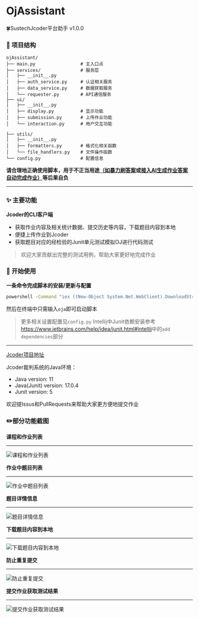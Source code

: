# OjAssistant
🍀SustechJcoder平台助手 v1.0.0

### 📌 项目结构
```
ojAssistant/
├── main.py                 # 主入口点
├── services/               # 服务层
│   ├── __init__.py
│   ├── auth_service.py     # 认证相关服务
│   ├── data_service.py     # 数据获取服务
│   └── requester.py        # API通信服务
├── ui/
│   ├── __init__.py
│   ├── display.py          # 显示功能
│   ├── submission.py       # 上传作业功能
│   └── interaction.py      # 用户交互功能

├── utils/
│   ├── __init__.py
│   ├── formatters.py       # 格式化相关函数
│   └── file_handlers.py    # 文件操作函数
└── config.py               # 配置信息
```

**请合理地正确使用脚本，用于不正当用途[（如暴力刷答案](https://github.com/JCoder-Pro/FeedBack/issues/6)或[接入AI生成作业答案自动完成作业）](https://api-docs.deepseek.com/zh-cn/)等后果自负**
***

### ✨ 主要功能

**Jcoder的CLI客户端**
* 获取作业内容及相关统计数据、提交历史等内容，下载题目内容到本地
* 便捷上传作业到Jcoder
* 获取题目对应的经检验的Junit单元测试模拟OJ进行代码测试

> 欢迎大家贡献出完整的测试用例，帮助大家更好地完成作业

### 🎨 开始使用

**一条命令完成脚本的安装/更新与配置**
```cmd
powershell -Command "iex ((New-Object System.Net.WebClient).DownloadString('https://raw.githubusercontent.com/giraffishh/ojAssistant/main/setup.ps1'))"
```

然后在终端中只需输入`oja`即可启动脚本

>更多相关设置配置见`config.py`
> Intellij中Junit依赖安装参考<https://www.jetbrains.com/help/idea/junit.html#intellij>中的`add dependencies`部分

***

[Jcoder项目地址](https://github.com/liuxukun2000/JCoder)

Jcoder裁判系统的Java环境：
* Java version: 11
* Java(Junit) version: 17.0.4
* Junit version: 5

欢迎提Issus和PullRequests来帮助大家更方便地提交作业

### ✏️部分功能截图

**课程和作业列表**
***
![课程和作业列表](https://s1.imagehub.cc/images/2025/03/04/ca392616ad66b78bb92fed34fbf1cc2f.png)

**作业中题目列表**
***
![作业中题目列表](https://s1.imagehub.cc/images/2025/03/04/cd8879c71c09ce9711243581f18fb3b5.png)

**题目详情信息**
***
![题目详情信息](https://s1.imagehub.cc/images/2025/03/04/09ace8fea5e148a104719aaa7c22c7d5.png)

**下载题目内容到本地**
***
![下载题目内容到本地](https://s1.imagehub.cc/images/2025/03/04/55afbf82feae457d2bee1bb0ff205d2d.png)

**防止重复提交**
***
![防止重复提交](https://s1.imagehub.cc/images/2025/03/04/a8c3ef9599adc2d04a8d5aafa89c4ddc.png)

**提交作业获取测试结果**
***
![提交作业获取测试结果](https://s1.imagehub.cc/images/2025/03/04/917244e8b7a7966e0843cc168e4a0074.png)

